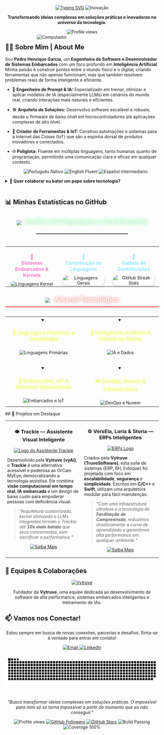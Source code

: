 <!-- 
================================================================================================================================================================
                                                             BEM-VINDO AO MEU UNIVERSO! 
================================================================================================================================================================
-->

<div align="center">
  <a href="https://git.io/typing-svg"><img src="https://readme-typing-svg.herokuapp.com?font=Fira+Code&size=32&pause=1000&color=58A6FF¢er=true&vCenter=true&width=435&lines=Ol%C3%A1!+Hello!+%C2%A1Hola!+%E3%81%93%E3%82%93%E3%81%AB%E3%81%A1%E3%81%AF%EF%BC%81;Welcome+To+My+Hub!;Software+Engineer+Developer;Embedded+System+Dev;LLM+And+AI+Dev" alt="Typing SVG" /></a>
  <img src="https://img.icons8.com/?size=100&id=wgS2PD7IqfFL&format=png&color=000000" width="100" alt="Inovação"/>
  <p><strong>Transformando ideias complexas em soluções práticas e inovadoras no universo da tecnologia.</strong></p>
  <img src="https://komarev.com/ghpvc/?username=phkaiser13&label=PROFILE+VIEWS&color=0e75b6&style=for-the-badge" alt="Profile views"/>
</div>

<!-- 
================================================================================================================================================================
                                          .                       SEPARADOR ANIMADO
================================================================================================================================================================
-->
<img src="https://raw.githubusercontent.com/MicaelliMedeiros/micaellimedeiros/master/image/computer-illustration.png" min-width="400px" max-width="400px" width="400px" align="right" alt="Computador">

<!-- 
================================================================================================================================================================
                                                                      SOBRE MIM
================================================================================================================================================================
-->
## 👨‍💻 Sobre Mim | About Me

<p align="left"> 
  Sou <strong>Pedro Henrique Garcia</strong>, um <strong>Engenheiro de Software e Desenvolvedor de Sistemas Embarcados</strong> com um foco profundo em <strong>Inteligência Artificial</strong>. Minha paixão é construir pontes entre o mundo físico e o digital, criando ferramentas que não apenas funcionam, mas que também resolvem problemas reais de forma inteligente e eficiente.
</p>

- 🚀 **Engenheiro de Prompt & IA:** Especializado em treinar, otimizar e aplicar modelos de IA (especialmente LLMs) em cenários do mundo real, criando interações mais naturais e eficientes.

- 🛠️ **Arquiteto de Soluções:** Desenvolvo software escalável e robusto, desde o firmware de baixo nível em microcontroladores até aplicações complexas de alto nível.

- 🤖 **Criador de Ferramentas & IoT:** Construo automações e sistemas para a Internet das Coisas (IoT) que são a espinha dorsal de produtos inovadores e conectados.

- 🌐 **Poliglota:** Fluente em múltiplas linguagens, tanto humanas quanto de programação, permitindo uma comunicação clara e eficaz em qualquer contexto.
  <p align="center">
    <img src="https://img.icons8.com/color/48/brazil-circular.png" alt="Português Nativo"/>
    <img src="https://img.icons8.com/color/48/usa-circular.png" alt="English Fluent"/>
    <img src="https://img.icons8.com/color/48/spain-circular.png" alt="Español Intermediario"/>
  </p>

<details>
  <summary><b>🤝 Quer colaborar ou bater um papo sobre tecnologia?</b></summary>
  <br>
  Estou sempre aberto a novas parcerias, desafios técnicos e conversas sobre o futuro da tecnologia. A melhor forma de me encontrar é pelo Discord!
  <br><br>
  <div align="center">
    <a href="https://discord.com/users/phkaiser13">
      <img src="https://img.shields.io/badge/Discord-phkaiser13-5865F2?style=for-the-badge&logo=discord&logoColor=white" alt="Discord"/>
    </a>
  </div>
</details>

<br>

<!-- 
================================================================================================================================================================
                                                                    GITHUB STATS
================================================================================================================================================================
-->
## 📊 Minhas Estatísticas no GitHub

<div align="center">

  <!-- TÍTULO -->
  <h2 align="center" style="color: #f8f8f2; padding-bottom: 10px; text-shadow: 0 0 10px #50fa7b;">
    <img src="https://img.icons8.com/ios-filled/50/50fa7b/source-code.png" width="32" style="vertical-align: -5px; margin-right: 8px;" />
    Análise de Linguagens e Contribuições
  </h2>
  <hr style="border: none; border-top: 1px solid #444; width: 60%; margin: 10px auto 40px auto;" />

  <!-- ROW COM 3 CARTÕES -->
  <table>
    <tr>
      <td align="center" valign="top" style="padding: 0 15px;">
        <h3 style="color: #ff79c6; margin-bottom: 10px;">
          🧠 <br/>
          <span style="font-size: 0.95em;">Sistemas Embarcados & Kernels</span>
        </h3>
        <img
          src="https://github-readme-stats.vercel.app/api/top-langs/?username=phkaiser13&repo=TrackieOS&layout=compact&langs_count=8&theme=tokyonight&hide_border=true&border_radius=12"
          alt="Linguagens Kernel"
          style="border-radius: 12px; box-shadow: 0 4px 8px rgba(0,0,0,0.2);"
        />
      </td>
      <!-- Linguagens Gerais -->
      <td align="center" valign="top" style="padding: 0 15px;">
        <h3 style="color: #8be9fd; margin-bottom: 10px;">
          🌌 <br/>
          <span style="font-size: 0.95em;">Constelação de Linguagens</span>
        </h3>
        <img
          src="https://github-readme-stats.vercel.app/api/top-langs/?username=phkaiser13&layout=compact&langs_count=12&theme=dracula&hide_border=true&border_radius=12&bg_color=282A36&exclude_repo=TrackieOS"
          alt="Linguagens Gerais"
          style="border-radius: 12px; box-shadow: 0 4px 8px rgba(0,0,0,0.2);"
        />
      </td>
      <!-- Contribuições -->
      <td align="center" valign="top" style="padding: 0 15px;">
        <h3 style="color: #8be9fd; margin-bottom: 10px;">
          🚀 <br/>
          <span style="font-size: 0.95em;">Galáxia de Contribuições</span>
        </h3>
        <img
          src="https://github-readme-streak-stats.herokuapp.com?user=phkaiser13&theme=dracula&hide_border=true&border_radius=12&background=282A36"
          alt="GitHub Streak Stats"
          style="border-radius: 12px; box-shadow: 0 4px 8px rgba(0,0,0,0.2);"
        />
      </td>
    </tr>
  </table>
</div>



<!-- 
================================================================================================================================================================
                                                                ARSENAL TECNOLÓGICO
================================================================================================================================================================
-->
<h2 align="center" style="color: #f8f8f2; border-bottom: 3px solid #ff5555; padding-bottom: 10px; text-shadow: 0 0 10px #ff5555;">
  <img src="https://img.icons8.com/?size=100&id=ISeBB5SFp53c&format=png&color=000000" width="40" style="vertical-align: middle; margin-right: 10px;"/>
  Arsenal Tecnológico
</h2>

<table width="100%" align="center" style="margin-top: 30px;">
  <tr>
    <!-- Linguagens Primárias -->
    <td align="center" valign="top" width="50%">
      <details open>
        <summary>
          <h3 style="color: #f1fa8c; text-shadow: 0 0 6px #f1fa8c;">🔩 Linguagens Primárias e Compiladas</h3>
        </summary>
        <img src="https://skillicons.dev/icons?i=c,cpp,python,java,cs,swift,kotlin,rust&perline=4" alt="Linguagens Primárias" style="margin-top: 10px;"/>
      </details>
    </td>
    <!-- Inteligência Artificial -->
    <td align="center" valign="top" width="50%">
      <details open>
        <summary>
          <h3 style="color: #f1fa8c; text-shadow: 0 0 6px #f1fa8c;">🧠 Inteligência Artificial & Ciência de Dados</h3>
        </summary>
        <img src="https://skillicons.dev/icons?i=pytorch,tensorflow,bots,sklearn&perline=4" alt="IA e Dados" style="margin-top: 10px;"/>
      </details>
    </td>
  </tr>
  <tr>
    <!-- Embarcados e Sistemas -->
    <td align="center" valign="top" width="50%" style="padding-top: 30px;">
      <details open>
        <summary>
          <h3 style="color: #f1fa8c; text-shadow: 0 0 6px #f1fa8c;">🤖 Embarcados, IoT & Sistemas Operacionais</h3>
        </summary>
        <img src="https://skillicons.dev/icons?i=raspberrypi,arduino,linux,bash,wasm,cmake,embeddedc&perline=4" alt="Embarcados e IoT" style="margin-top: 10px;"/>
      </details>
    </td>
    <!-- DevOps e Nuvem -->
    <td align="center" valign="top" width="50%" style="padding-top: 30px;">
      <details open>
        <summary>
          <h3 style="color: #f1fa8c; text-shadow: 0 0 6px #f1fa8c;">☁️ DevOps, Nuvem & Infraestrutura</h3>
        </summary>
        <img src="https://skillicons.dev/icons?i=docker,kubernetes,aws,gcp,azure,nginx,ansible&perline=4" alt="DevOps e Nuvem" style="margin-top: 10px;"/>
      </details>
    </td>
  </tr>
</table>
<!-- 
================================================================================================================================================================
                                                                PROJETOS EM DESTAQUE
================================================================================================================================================================
-->
## 🚀 Projetos em Destaque

<table width="100%">
  <tr>
    <td width="50%" valign="top">
<div align="center">
  <h3>👁️ Trackie — Assistente Visual Inteligente</h3>
  <a href="https://vytruve.org/vy-ai/" target="_blank" style="display: inline-block;">
    <img 
      src="https://img.icons8.com/?size=100&id=MlZc4Ta0Lvor&format=png&color=000000" 
      alt="Logo do Assistente Trackie" 
      width="100" 
      height="100"
    />
  </a>
</div>
      <p>
        Desenvolvido pela <strong>Vytruve (vyAi)</strong>, o <strong>Trackie</strong> é uma alternativa acessível e poderosa ao OrCam MyEye, democratizando a tecnologia assistiva. Ele combina <strong>visão computacional em tempo real</strong>, <strong>IA embarcada</strong> e um design de baixo custo para empoderar pessoas com deficiência visual.
      </p>
      <blockquote>
        <em>"Arquitetura customizada, kernel otimizado e LLMs integradas tornam o Trackie até <strong>10x mais barato</strong> que seus concorrentes, sem sacrificar a performance."</em>
      </blockquote>
      <p align="center">
        <a href="https://vytruve.org/vy-ai/" target="_blank">
          <img src="https://img.shields.io/badge/Saiba_Mais-2f80ed?style=for-the-badge&logo=data:image/svg+xml;base64,PHN2ZyB4bWxucz0iaHR0cDovL3d3dy53My5vcmcvMjAwMC9zdmciIHZpZXdCb3g9IjAgMCAyNCAyNCIgZmlsbD0id2hpdGUiPjxwYXRoIGQ9Ik0xMiAyQTEwIDEwIDAgMSAwIDEyIDIyQTEwIDEwIDAgMCAwIDEyIDJ6bTAgMThhOCA4IDAgMSAxIDAtMTYgOCA4IDAgMCAxIDAgMTZ6bS0xLTExaDJ2NmgxLjVMMTIgMTlsLTMuNS00SDl6Ii8+PC9zdmc+&logoColor=white" alt="Saiba Mais"/>
        </a>
      </p>
    </td>
    <td width="50%" valign="top">
      <div align="center">
        <h3>⚙️ VersEia, Loria & Storia — ERPs Inteligentes</h3>
        <a href="https://vytruve.org/truve-software/" target="_blank">
          <!-- ADICIONE UM GIF OU IMAGEM DOS ERPs AQUI -->
          <img src="https://img.icons8.com/fluency/128/gear.png" alt="ERPs Logo"/>
        </a>
      </div>
      <p>
        Criados pela <strong>Vytruve (TruveSoftware)</strong>, esta suíte de sistemas (ERP, RH, Estoque) foi projetada com foco em <strong>escalabilidade</strong>, <strong>segurança</strong> e <strong>simplicidade</strong>. Escritos em <strong>C/C++</strong> e <strong>Swift</strong>, utilizam uma arquitetura modular para fácil manutenção.
      </p>
      <blockquote>
        <em>"Com uma infraestrutura ultraleve e a tecnologia de <strong>Facilitação de Compreensão</strong>, reduzimos drasticamente a curva de aprendizado e garantimos alta performance em qualquer ambiente."</em>
      </blockquote>
      <p align="center">
        <a href="https://vytruve.org/truve-software/" target="_blank">
          <img src="https://img.shields.io/badge/Saiba_Mais-f2994a?style=for-the-badge&logo=data:image/svg+xml;base64,PHN2ZyB4bWxucz0iaHR0cDovL3d3dy53My5vcmcvMjAwMC9zdmciIHZpZXdCb3g9IjAgMCAyNCAyNCIgZmlsbD0id2hpdGUiPjxwYXRoIGQ9Ik0xMiAyQTEwIDEwIDAgMSAwIDEyIDIyQTEwIDEwIDAgMCAwIDEyIDJ6bTAgMThhOCA4IDAgMSAxIDAtMTYgOCA4IDAgMCAxIDAgMTZ6bS0xLTExaDJ2NmgxLjVMMTIgMTlsLTMuNS00SDl6Ii8+PC9zdmc+&logoColor=white" alt="Saiba Mais"/>
        </a>
      </p>
    </td>
  </tr>
</table>

<!-- 
================================================================================================================================================================
                                                              EQUIPES & COLABORAÇÕES
================================================================================================================================================================
-->
## 🏢 Equipes & Colaborações

<div align="center">
  <a href="https://github.com/Vytruve" target="_blank">
    <img src="https://img.shields.io/badge/Team-Vytruve-6610f2?style=for-the-badge&logo=github&logoColor=white" alt="Vytruve"/>
  </a>
  <p>
    Fundador da <b>Vytruve</b>, uma equipe dedicada ao desenvolvimento de software de alta performance, sistemas embarcados inteligentes e treinamento de IAs.
  </p>
</div>

<!-- 
================================================================================================================================================================
                                                                    VAMOS CONECTAR!
================================================================================================================================================================
-->
## 📫 Vamos nos Conectar!

<p align="center">
  Estou sempre em busca de novas conexões, parcerias e desafios. Sinta-se à vontade para entrar em contato!
</p>

<div align="center">
  <a href="mailto:phgarcia2008@icloud.com">
    <img src="https://img.shields.io/badge/iCloud_Mail-000?style=for-the-badge&logo=icloud&logoColor=white" alt="Email"/>
  </a>
  <a href="https://www.linkedin.com/in/phgarcia13">
    <img src="https://img.shields.io/badge/LinkedIn-0A66C2?style=for-the-badge&logo=linkedin&logoColor=white" alt="LinkedIn"/>
  </a>
</div>

<br>

<!-- 
================================================================================================================================================================
                                                                        RODAPÉ
================================================================================================================================================================
-->
<div align="center">
  <img src="https://raw.githubusercontent.com/Platane/snk/output/github-contribution-grid-snake.svg" alt="snake svg">
</div>


<p align="center">
  <br>
  <em>"Busco transformar ideias complexas em soluções práticas. O impossível para mim só se torna impossível a partir do momento que eu não conseguir."</em>
</p>

<p align="center">
    <img src="https://komarev.com/ghpvc/?username=phkaiser13&label=VISITANTES%20DO%20UNIVERSO&color=50fa7b&style=for-the-badge&logo=galaxy" alt="Profile views"/>
    <a href="https://github.com/phkaiser13?tab=followers"><img src="https://img.shields.io/github/followers/phkaiser13?style=for-the-badge&logo=github&color=bd93f9&labelColor=282A36&logoColor=white&label=SEGUIDORES" alt="GitHub Followers"/></a>
    <a href="https://github.com/phkaiser13?tab=repositories"><img src="https://img.shields.io/github/stars/phkaiser13?style=for-the-badge&logo=github&color=ff79c6&labelColor=282A36&logoColor=white&label=ESTRELAS" alt="GitHub Stars"/></a>
    <img src="https://img.shields.io/badge/build-passing-brightgreen?style=for-the-badge&logo=circleci&logoColor=white&labelColor=282A36" alt="Build Passing">
    <img src="https://img.shields.io/badge/coverage-100%25-brightgreen?style=for-the-badge&logo=coveralls&logoColor=white&labelColor=282A36" alt="Coverage 100%">
</p>
